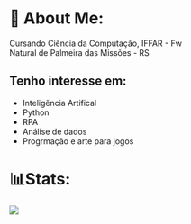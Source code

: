 # 💫 About Me:
Cursando Ciência da Computação, IFFAR - Fw<br/>
Natural de Palmeira das Missões - RS

## Tenho interesse em:
   - Inteligência Artifical
   - Python
   - RPA
   - Análise de dados
   - Progrmação e arte para jogos
# 📊Stats:

![](https://github-readme-stats.vercel.app/api/top-langs/?username=YuriBandeira28&theme=dark&hide_border=false&include_all_commits=false&count_private=false&layout=compact)

<!-- Proudly created with GPRM ( https://gprm.itsvg.in ) -->
